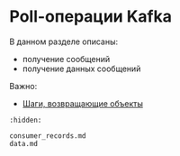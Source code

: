 # Poll-операции Kafka

В данном разделе описаны:
- получение сообщений
- получение данных сообщений

Важно:

- [Шаги, возвращающие объекты](./../../../core/steps/steps/get_step_supplier/index.md)

```{toctree}
:hidden:

consumer_records.md
data.md
```
